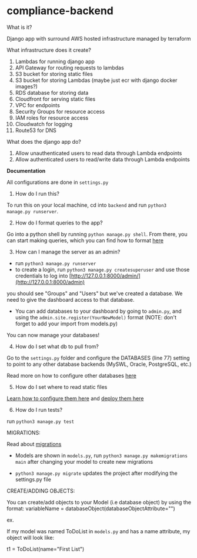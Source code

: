 # compliance-backend

What is it?

Django app with surround AWS hosted infrastructure managed by terraform

What infrastructure does it create?
1. Lambdas for running django app
2. API Gateway for routing requests to lambdas
3. S3 bucket for storing static files 
4. S3 bucket for storing Lambdas (maybe just ecr with django docker images?)
5. RDS database for storing data
6. Cloudfront for serving static files
7. VPC for endpoints
8. Security Groups for resource access
9. IAM roles for resource access
10. Cloudwatch for logging
11. Route53 for DNS

What does the django app do?
1. Allow unauthenticated users to read data through Lambda endpoints
2. Allow authenticated users to read/write data through Lambda endpoints


**Documentation**

All configurations are done in `settings.py`

1. How do I run this?

To run this on your local machine, cd into `backend` and run `python3 manage.py runserver`.

2. How do I format queries to the app?

Go into a python shell by running `python manage.py shell`. From there, you can start making queries, which you can find how to format [here](https://docs.djangoproject.com/en/4.1/topics/db/queries/)


3. How can I manage the server as an admin?

- run `python3 manage.py runserver`
- to create a login, run `python3 manage.py createsuperuser` and use those credentials to log into [http://127.0.0.1:8000/admin/](http://127.0.0.1:8000/admin)

you should see "Groups" and "Users" but we've created a database. We need to give the dashboard access to that database.

- You can add databases to your dashboard by going to `admin.py`, and using the `admin.site.register(YourNewModel)` format (NOTE: don't forget to add your import from models.py)

You can now manage your databases!

4. How do I set what db to pull from?

Go to the `settings.py` folder and configure the DATABASES (line 77) setting to point to any other database backends (MySWL, Oracle, PostgreSQL, etc.) 

Read more on how to configure other databases [here](https://docs.djangoproject.com/en/4.1/ref/settings/#databases)

5. How do I set where to read static files

[Learn how to configure them here](https://docs.djangoproject.com/en/4.0/howto/static-files/) and [deploy them here](https://docs.djangoproject.com/en/4.0/howto/static-files/#deployment)

6. How do I run tests? 

run `python3 manage.py test`

MIGRATIONS: 

Read about [migrations](https://docs.djangoproject.com/en/4.1/topics/migrations/#module-django.db.migrations)

- Models are shown in `models.py`, run `python3 manage.py makemigrations main` after changing your model to create new migrations


- `python3 manage.py migrate` updates the project after modifying the settings.py file

CREATE/ADDING OBJECTS:

You can create/add objects to your Model (i.e database object) by using the format:
variableName = databaseObject(databaseObjectAttribute="")

ex.

If my model was named ToDoList in `models.py` and has a name attribute, my object will look like:

t1 = ToDoList(name="First List")